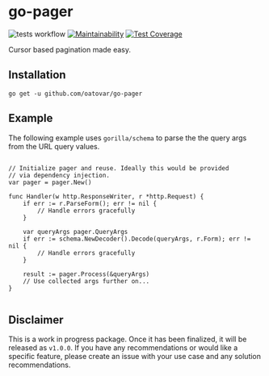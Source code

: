 # go-pager

![tests workflow](https://github.com/oatovar/go-pager/actions/workflows/tests.yml/badge.svg)
[![Maintainability](https://api.codeclimate.com/v1/badges/e31fd7a44a74a6dbdac1/maintainability)](https://codeclimate.com/github/oatovar/go-pager/maintainability)
[![Test Coverage](https://api.codeclimate.com/v1/badges/e31fd7a44a74a6dbdac1/test_coverage)](https://codeclimate.com/github/oatovar/go-pager/test_coverage)

Cursor based pagination made easy.

## Installation

```
go get -u github.com/oatovar/go-pager
```

## Example

The following example uses `gorilla/schema` to parse the
the query args from the URL query values.

```Golang

// Initialize pager and reuse. Ideally this would be provided
// via dependency injection.
var pager = pager.New()

func Handler(w http.ResponseWriter, r *http.Request) {
	if err := r.ParseForm(); err != nil {
		// Handle errors gracefully
	}

	var queryArgs pager.QueryArgs
	if err := schema.NewDecoder().Decode(queryArgs, r.Form); err != nil {
		// Handle errors gracefully
	}

    result := pager.Process(&queryArgs)
	// Use collected args further on...
}


```

## Disclaimer

This is a work in progress package. Once it has been finalized, it will
be released as `v1.0.0`. If you have any recommendations or would like
a specific feature, please create an issue with your use case and any
solution recommendations.
